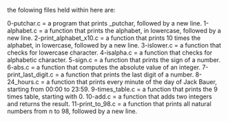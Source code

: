 the folowing files held within here are:


0-putchar.c = a program that prints _putchar, followed by a new line.
1-alphabet.c =  a function that prints the alphabet, in lowercase, followed by a new line.
2-print_alphabet_x10.c = a function that prints 10 times the alphabet, in lowercase, followed by a new line.
3-islower.c = a function that checks for lowercase character.
4-isalpha.c = a function that checks for alphabetic character.
5-sign.c = a function that prints the sign of a number.
6-abs.c = a function that computes the absolute value of an integer.
7-print_last_digit.c =  a function that prints the last digit of a number.
8-24_hours.c = a function that prints every minute of the day of Jack Bauer, starting from 00:00 to 23:59.
9-times_table.c = a function that prints the 9 times table, starting with 0.
10-add.c = a function that adds two integers and returns the result.
11-print_to_98.c = a function that prints all natural numbers from n to 98, followed by a new line.
